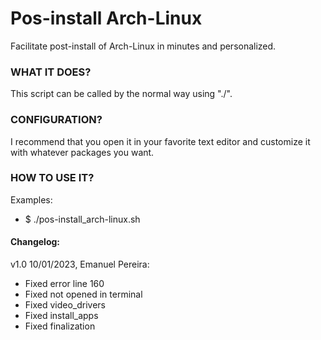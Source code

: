 # Pos-install Arch-Linux
Facilitate post-install of Arch-Linux in minutes and personalized.

### WHAT IT DOES?
This script can be called by the normal way using "./".

### CONFIGURATION?
I recommend that you open it in your favorite text editor and customize it with whatever packages you want.

### HOW TO USE IT?
Examples:
* $ ./pos-install_arch-linux.sh

#### Changelog:
 v1.0 10/01/2023, Emanuel Pereira:
  - Fixed error line 160
  - Fixed not opened in terminal
  - Fixed video_drivers
  - Fixed install_apps
  - Fixed finalization
